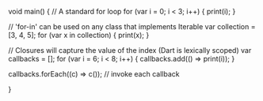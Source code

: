 void main() {
  // A standard for loop
  for (var i = 0; i < 3; i++) {
    print(i);
  }

  // 'for-in' can be used on any class that implements Iterable
  var collection = [3, 4, 5];
  for (var x in collection) {
    print(x);
  }

  // Closures will capture the value of the index (Dart is lexically scoped)
  var callbacks = [];
  for (var i = 6; i < 8; i++) {
    callbacks.add(() => print(i));
  }
  
  callbacks.forEach((c) => c()); // invoke each callback
  
}